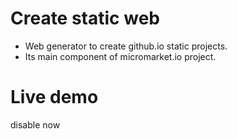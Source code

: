 # Create static web

- Web generator to create github.io static projects.
- Its main component of micromarket.io project.

# Live demo
disable now

